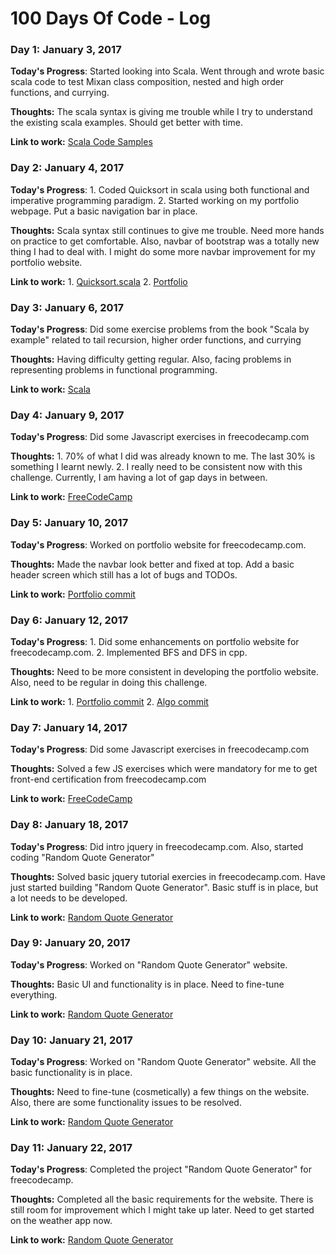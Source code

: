 # 100 Days Of Code - Log

### Day 1: January 3, 2017

**Today's Progress**: Started looking into Scala. Went through and wrote basic scala code to test Mixan class composition, nested and high order functions, and currying.

**Thoughts:** The scala syntax is giving me trouble while I try to understand the existing scala examples. Should get better with time.

**Link to work:** [Scala Code Samples](https://github.com/praneetsharma/Scala)

### Day 2: January 4, 2017

**Today's Progress**: 1. Coded Quicksort in scala using both functional and imperative programming paradigm. 2. Started working on my portfolio webpage. Put a basic navigation bar in place. 

**Thoughts:** Scala syntax still continues to give me trouble. Need more hands on practice to get comfortable. Also, navbar of bootstrap was a totally new thing I had to deal with. I might do some more navbar improvement for my portfolio website. 

**Link to work:** 1. [Quicksort.scala](https://github.com/praneetsharma/Scala/blob/master/Quicksort.scala)  2. [Portfolio](http://praneetsharma.github.io/)

### Day 3: January 6, 2017

**Today's Progress**: Did some exercise problems from the book "Scala by example" related to tail recursion, higher order functions, and currying 

**Thoughts:** Having difficulty getting regular. Also, facing problems in representing problems in functional programming. 

**Link to work:** [Scala](https://github.com/praneetsharma/Scala)

### Day 4: January 9, 2017

**Today's Progress**: Did some Javascript exercises in freecodecamp.com

**Thoughts:** 1. 70% of what I did was already known to me. The last 30% is something I learnt newly. 2. I really need to be consistent now with this challenge. Currently, I am having a lot of gap days in between.

**Link to work:** [FreeCodeCamp](https://freecodecamp.com)

### Day 5: January 10, 2017

**Today's Progress**: Worked on portfolio website for freecodecamp.com.

**Thoughts:** Made the navbar look better and fixed at top. Add a basic header screen which still has a lot of bugs and TODOs.

**Link to work:** [Portfolio commit](https://github.com/praneetsharma/portfolio/commit/8c84c38af87243380b856b7964db7b734019f591)

### Day 6: January 12, 2017

**Today's Progress**: 1. Did some enhancements on portfolio website for freecodecamp.com. 2. Implemented BFS and DFS in cpp. 

**Thoughts:** Need to be more consistent in developing the portfolio website. Also, need to be regular in doing this challenge.

**Link to work:** 1. [Portfolio commit](https://github.com/praneetsharma/portfolio/commit/9454ee40a628d6239bb6bf5f9c03142cc44c50a0) 2. [Algo commit](https://github.com/praneetsharma/Data-Structures-and-Algos/commit/7598e4671656e35219790134591a6bff815bfec7)

### Day 7: January 14, 2017

**Today's Progress**: Did some Javascript exercises in freecodecamp.com

**Thoughts:** Solved a few JS exercises which were mandatory for me to get front-end certification from freecodecamp.com

**Link to work:** [FreeCodeCamp](https://freecodecamp.com)

### Day 8: January 18, 2017

**Today's Progress**: Did intro jquery in freecodecamp.com. Also, started coding "Random Quote Generator"

**Thoughts:** Solved basic jquery tutorial exercies in freecodecamp.com. Have just started building "Random Quote Generator". Basic stuff is in place, but a lot needs to be developed.

**Link to work:** [Random Quote Generator](http://codepen.io/praneetsharma/full/WRRQwL)

### Day 9: January 20, 2017

**Today's Progress**: Worked on "Random Quote Generator" website.

**Thoughts:** Basic UI and functionality is in place. Need to fine-tune everything.

**Link to work:** [Random Quote Generator](https://github.com/praneetsharma/Random-Quote-Generator/commit/8ea4acd680c2c2a6e97e77c2b804c5a9b728e326)

### Day 10: January 21, 2017

**Today's Progress**: Worked on "Random Quote Generator" website. All the basic functionality is in place.

**Thoughts:** Need to fine-tune (cosmetically) a few things on the website. Also, there are some functionality issues to be resolved.

**Link to work:** [Random Quote Generator](https://github.com/praneetsharma/Random-Quote-Generator/commit/75b77bd728e40cf416b51a2ecc511b523a417c16)

### Day 11: January 22, 2017

**Today's Progress**: Completed the project "Random Quote Generator" for freecodecamp.

**Thoughts:** Completed all the basic requirements for the website. There is still room for improvement which I might take up later. Need to get started on the weather app now.

**Link to work:** [Random Quote Generator](http://codepen.io/praneetsharma/full/WRRQwL)